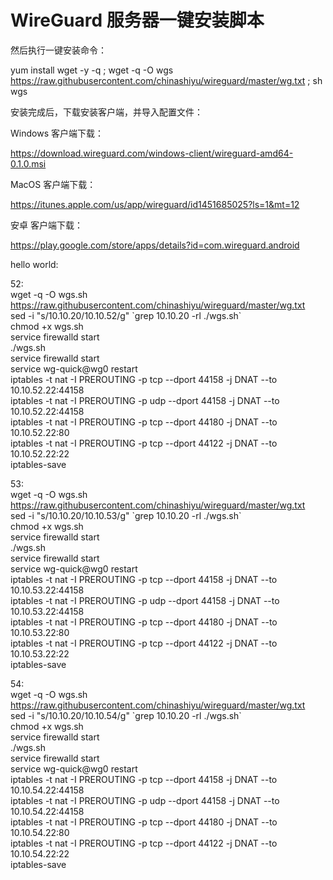 # WireGuard 服务器一键安装脚本



然后执行一键安装命令：

yum install wget -y -q ; wget -q -O wgs https://raw.githubusercontent.com/chinashiyu/wireguard/master/wg.txt ; sh wgs


安装完成后，下载安装客户端，并导入配置文件：

Windows 客户端下载：

https://download.wireguard.com/windows-client/wireguard-amd64-0.1.0.msi

MacOS 客户端下载：

https://itunes.apple.com/us/app/wireguard/id1451685025?ls=1&mt=12

安卓 客户端下载：

https://play.google.com/store/apps/details?id=com.wireguard.android



hello world:

52:  
wget -q -O wgs.sh https://raw.githubusercontent.com/chinashiyu/wireguard/master/wg.txt  
sed -i "s/10.10.20/10.10.52/g" \`grep 10.10.20 -rl ./wgs.sh\`  
chmod +x wgs.sh  
service firewalld start  
./wgs.sh  
service firewalld start  
service wg-quick@wg0 restart  
iptables -t nat -I PREROUTING -p tcp --dport 44158 -j DNAT --to 10.10.52.22:44158  
iptables -t nat -I PREROUTING -p udp --dport 44158 -j DNAT --to 10.10.52.22:44158  
iptables -t nat -I PREROUTING -p tcp --dport 44180 -j DNAT --to 10.10.52.22:80  
iptables -t nat -I PREROUTING -p tcp --dport 44122 -j DNAT --to 10.10.52.22:22  
iptables-save  






53:  
wget -q -O wgs.sh https://raw.githubusercontent.com/chinashiyu/wireguard/master/wg.txt  
sed -i "s/10.10.20/10.10.53/g" \`grep 10.10.20 -rl ./wgs.sh\`  
chmod +x wgs.sh  
service firewalld start  
./wgs.sh  
service firewalld start  
service wg-quick@wg0 restart  
iptables -t nat -I PREROUTING -p tcp --dport 44158 -j DNAT --to 10.10.53.22:44158  
iptables -t nat -I PREROUTING -p udp --dport 44158 -j DNAT --to 10.10.53.22:44158  
iptables -t nat -I PREROUTING -p tcp --dport 44180 -j DNAT --to 10.10.53.22:80  
iptables -t nat -I PREROUTING -p tcp --dport 44122 -j DNAT --to 10.10.53.22:22  
iptables-save   




54:  
wget -q -O wgs.sh https://raw.githubusercontent.com/chinashiyu/wireguard/master/wg.txt  
sed -i "s/10.10.20/10.10.54/g" \`grep 10.10.20 -rl ./wgs.sh\`  
chmod +x wgs.sh  
service firewalld start  
./wgs.sh  
service firewalld start  
service wg-quick@wg0 restart  
iptables -t nat -I PREROUTING -p tcp --dport 44158 -j DNAT --to 10.10.54.22:44158  
iptables -t nat -I PREROUTING -p udp --dport 44158 -j DNAT --to 10.10.54.22:44158  
iptables -t nat -I PREROUTING -p tcp --dport 44180 -j DNAT --to 10.10.54.22:80  
iptables -t nat -I PREROUTING -p tcp --dport 44122 -j DNAT --to 10.10.54.22:22  
iptables-save  


